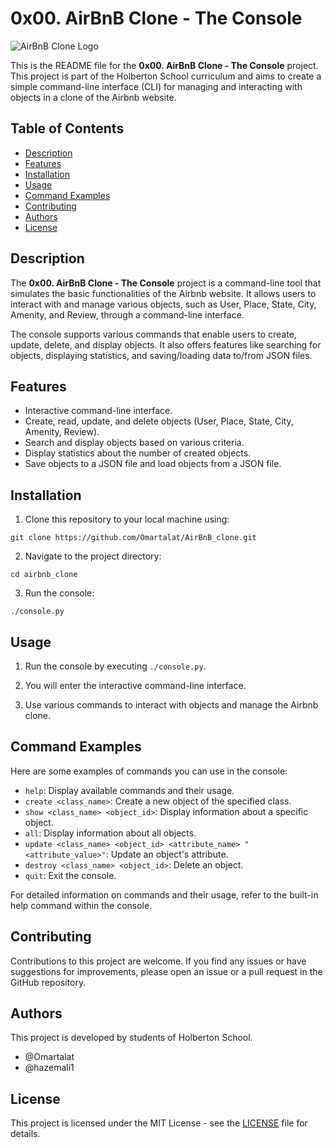 # 0x00. AirBnB Clone - The Console
![AirBnB Clone Logo](https://camo.githubusercontent.com/59589bd21e8ec09ef94f2d9bb80d36d144bc487fe4737f8b213d005f3273921b/68747470733a2f2f696d6775722e636f6d2f4f696c457358562e706e67)

This is the README file for the **0x00. AirBnB Clone - The Console** project. This project is part of the Holberton School curriculum and aims to create a simple command-line interface (CLI) for managing and interacting with objects in a clone of the Airbnb website.

## Table of Contents

- [Description](#description)
- [Features](#features)
- [Installation](#installation)
- [Usage](#usage)
- [Command Examples](#command-examples)
- [Contributing](#contributing)
- [Authors](#authors)
- [License](#license)

## Description

The **0x00. AirBnB Clone - The Console** project is a command-line tool that simulates the basic functionalities of the Airbnb website. It allows users to interact with and manage various objects, such as User, Place, State, City, Amenity, and Review, through a command-line interface.

The console supports various commands that enable users to create, update, delete, and display objects. It also offers features like searching for objects, displaying statistics, and saving/loading data to/from JSON files.

## Features

- Interactive command-line interface.
- Create, read, update, and delete objects (User, Place, State, City, Amenity, Review).
- Search and display objects based on various criteria.
- Display statistics about the number of created objects.
- Save objects to a JSON file and load objects from a JSON file.

## Installation

1. Clone this repository to your local machine using:
```
git clone https://github.com/Omartalat/AirBnB_clone.git
```

2. Navigate to the project directory:
```
cd airbnb_clone
```
3. Run the console:
```
./console.py
```

## Usage

1. Run the console by executing `./console.py`.

2. You will enter the interactive command-line interface.

3. Use various commands to interact with objects and manage the Airbnb clone.

## Command Examples

Here are some examples of commands you can use in the console:

- `help`: Display available commands and their usage.
- `create <class_name>`: Create a new object of the specified class.
- `show <class_name> <object_id>`: Display information about a specific object.
- `all`: Display information about all objects.
- `update <class_name> <object_id> <attribute_name> "<attribute_value>"`: Update an object's attribute.
- `destroy <class_name> <object_id>`: Delete an object.
- `quit`: Exit the console.

For detailed information on commands and their usage, refer to the built-in help command within the console.

## Contributing

Contributions to this project are welcome. If you find any issues or have suggestions for improvements, please open an issue or a pull request in the GitHub repository.

## Authors

This project is developed by students of Holberton School.

- @Omartalat
- @hazemali1

## License

This project is licensed under the MIT License - see the [LICENSE](LICENSE) file for details.
